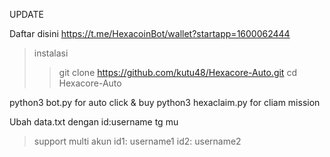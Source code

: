 UPDATE


Daftar disini https://t.me/HexacoinBot/wallet?startapp=1600062444

>instalasi
>> git clone https://github.com/kutu48/Hexacore-Auto.git
>cd Hexacore-Auto
>> 
python3 bot.py for auto click & buy
python3 hexaclaim.py for cliam mission

Ubah data.txt dengan id:username tg mu
>support multi akun
>id1: username1
>id2: username2
